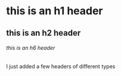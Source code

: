 # this is an h1 header
## this is an h2 header
###### this is an h6 header






































I just added a few headers of different types
